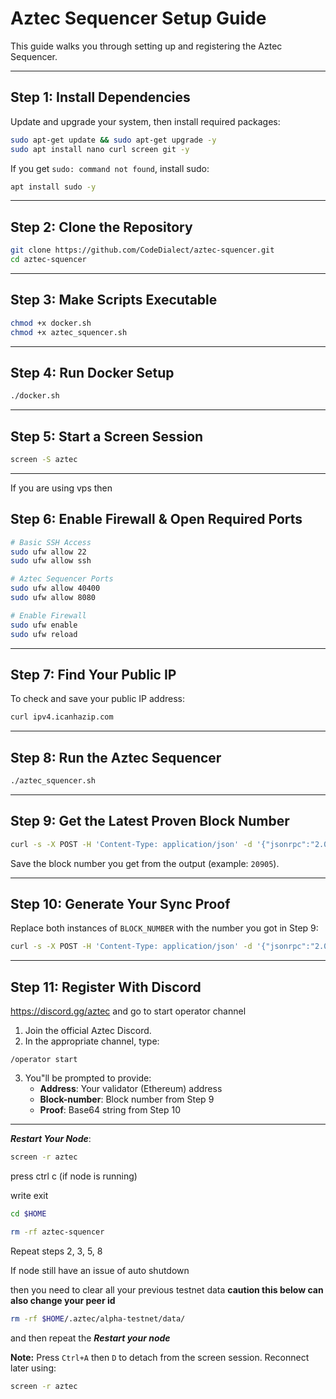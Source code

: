 # Aztec Sequencer Setup Guide

This guide walks you through setting up and registering the Aztec Sequencer.

---

## Step 1: Install Dependencies

Update and upgrade your system, then install required packages:

```bash
sudo apt-get update && sudo apt-get upgrade -y
sudo apt install nano curl screen git -y
```

If you get `sudo: command not found`, install sudo:

```bash
apt install sudo -y
```

---

## Step 2: Clone the Repository

```bash
git clone https://github.com/CodeDialect/aztec-squencer.git
cd aztec-squencer
```

---

## Step 3: Make Scripts Executable

```bash
chmod +x docker.sh
chmod +x aztec_squencer.sh
```

---

## Step 4: Run Docker Setup

```bash
./docker.sh
```

---

## Step 5: Start a Screen Session

```bash
screen -S aztec
```

---

If you are using vps then
## Step 6: Enable Firewall & Open Required Ports

```bash
# Basic SSH Access
sudo ufw allow 22
sudo ufw allow ssh

# Aztec Sequencer Ports
sudo ufw allow 40400
sudo ufw allow 8080

# Enable Firewall
sudo ufw enable
sudo ufw reload
```
---

## Step 7: Find Your Public IP

To check and save your public IP address:

```bash
curl ipv4.icanhazip.com
```

---

## Step 8: Run the Aztec Sequencer

```bash
./aztec_squencer.sh
```

---


## Step 9: Get the Latest Proven Block Number

```bash
curl -s -X POST -H 'Content-Type: application/json' -d '{"jsonrpc":"2.0","method":"node_getL2Tips","params":[],"id":67}' http://localhost:8080 | jq -r ".result.proven.number"
```

Save the block number you get from the output (example: `20905`).

---

## Step 10: Generate Your Sync Proof

Replace both instances of `BLOCK_NUMBER` with the number you got in Step 9:

```bash
curl -s -X POST -H 'Content-Type: application/json' -d '{"jsonrpc":"2.0","method":"node_getArchiveSiblingPath","params":["BLOCK_NUMBER","BLOCK_NUMBER"],"id":67}' http://localhost:8080 | jq -r ".result"
```

---

## Step 11: Register With Discord
https://discord.gg/aztec and go to start operator channel
1. Join the official Aztec Discord.
2. In the appropriate channel, type:

```
/operator start
```

3. You"ll be prompted to provide:
   - **Address**: Your validator (Ethereum) address  
   - **Block-number**: Block number from Step 9  
   - **Proof**: Base64 string from Step 10

---

***Restart Your Node***:
```bash
screen -r aztec
```

press ctrl c (if node is running)

write exit

```bash
cd $HOME
```

```bash
rm -rf aztec-squencer
```
Repeat steps 2, 3, 5, 8


If node still have an issue of auto shutdown

then you need to clear all your previous testnet data **caution this below can also change your peer id**

```bash
rm -rf $HOME/.aztec/alpha-testnet/data/
```
and then repeat the ***Restart your node***


**Note:** Press `Ctrl+A` then `D` to detach from the screen session. Reconnect later using:

```bash
screen -r aztec
```
